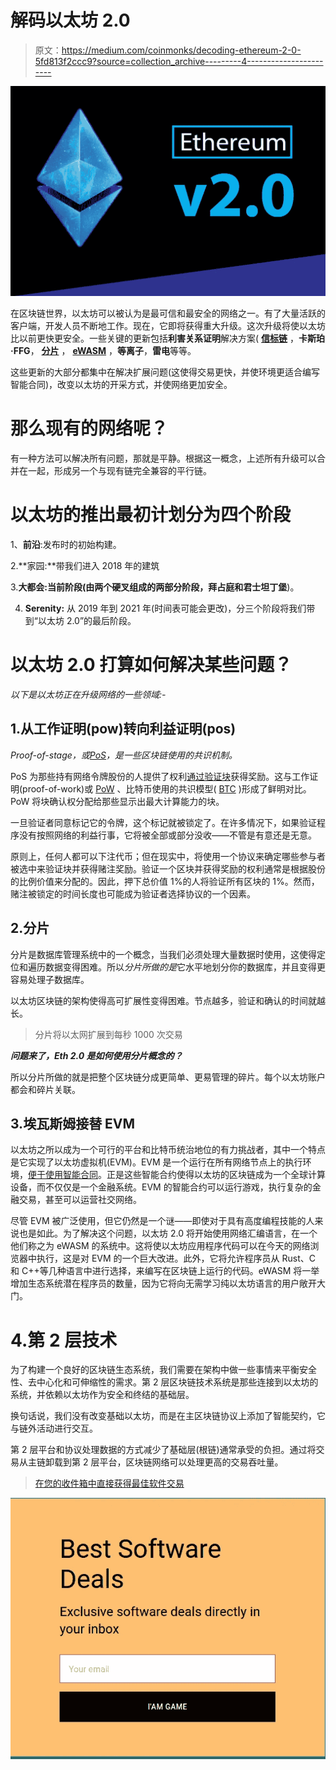 # 解码以太坊 2.0

> 原文：<https://medium.com/coinmonks/decoding-ethereum-2-0-5fd813f2ccc9?source=collection_archive---------4----------------------->

![](img/5d1fa01899bb07c8aa984d016a136922.png)

在区块链世界，以太坊可以被认为是最可信和最安全的网络之一。有了大量活跃的客户端，开发人员不断地工作。现在，它即将获得重大升级。这次升级将使以太坊比以前更快更安全。一些关键的更新包括**利害关系证明**解决方案( [**信标链**](https://blog.coincodecap.com/ethereum-beacon-chain) ，**卡斯珀·FFG**， [**分片**](https://blog.coincodecap.com/sharding-in-ethereum) ， [**eWASM**](https://blog.coincodecap.com/ewasm-ethereum-webassembly) ，**等离子**，**雷电**等等。

这些更新的大部分都集中在解决扩展问题(这使得交易更快，并使环境更适合编写智能合同)，改变以太坊的开采方式，并使网络更加安全。

# 那么现有的网络呢？

有一种方法可以解决所有问题，那就是平静。根据这一概念，上述所有升级可以合并在一起，形成另一个与现有链完全兼容的平行链。

# 以太坊的推出最初计划分为四个阶段

1、**前沿**:发布时的初始构建。

2.**家园:**带我们进入 2018 年的建筑

3.**大都会:**当前阶段(由两个硬叉组成的两部分阶段，**拜占庭**和**君士坦丁堡**)。

4. **Serenity:** 从 2019 年到 2021 年(时间表可能会更改)，分三个阶段将我们带到“以太坊 2.0”的最后阶段。

# **以太坊 2.0 打算如何解决某些问题？**

*以下是以太坊正在升级网络的一些领域:-*

## 1.从工作证明(pow)转向利益证明(pos)

*Proof-of-stage，或*[*PoS*](https://cointelegraph.com/tags/pos)*，是一些区块链使用的共识机制。*

PoS 为那些持有网络令牌股份的人提供了权利[通过验证块](https://cointelegraph.com/news/the-five-hidden-principles-in-staking-and-validating)获得奖励。这与工作证明(proof-of-work)或 [PoW](https://cointelegraph.com/tags/pow) 、比特币使用的共识模型( [BTC](https://cointelegraph.com/bitcoin-price-index) )形成了鲜明对比。PoW 将块确认权分配给那些显示出最大计算能力的块。

一旦验证者同意标记它的令牌，这个标记就被锁定了。在许多情况下，如果验证程序没有按照网络的利益行事，它将被全部或部分没收——不管是有意还是无意。

原则上，任何人都可以下注代币；但在现实中，将使用一个协议来确定哪些参与者被选中来验证块并获得赌注奖励。验证一个区块并获得奖励的权利通常是根据股份的比例价值来分配的。因此，押下总价值 1%的人将验证所有区块的 1%。然而，赌注被锁定的时间长度也可能成为验证者选择协议的一个因素。

## 2.分片

分片是数据库管理系统中的一个概念，当我们必须处理大量数据时使用，这使得定位和遍历数据变得困难。所以*分片所做的是*它水平地划分你的数据库，并且变得更容易处理子数据库。

以太坊区块链的架构使得高可扩展性变得困难。节点越多，验证和确认的时间就越长。

> 分片将以太网扩展到每秒 1000 次交易

***问题来了，Eth 2.0 是如何使用分片概念的？***

所以分片所做的就是把整个区块链分成更简单、更易管理的碎片。每个以太坊账户都会和碎片关联。

## 3.**埃瓦斯姆接替 EVM**

以太坊之所以成为一个可行的平台和比特币统治地位的有力挑战者，其中一个特点是它实现了以太坊虚拟机(EVM)。EVM 是一个运行在所有网络节点上的执行环境，[便于使用智能合同](https://journal.binarydistrict.com/understanding-the-enigmatic-ethereum-virtual-machine/)。正是这些智能合约使得以太坊的区块链成为一个全球计算设备，而不仅仅是一个金融系统。EVM 的智能合约可以运行游戏，执行复杂的金融交易，甚至可以运营社交网络。

尽管 EVM 被广泛使用，但它仍然是一个谜——即使对于具有高度编程技能的人来说也是如此。为了解决这个问题，以太坊 2.0 将开始使用网络汇编语言，在一个他们称之为 eWASM 的系统中。这将使以太坊应用程序代码可以在今天的网络浏览器中执行，这是对 EVM 的一个巨大改进。此外，它将允许程序员从 Rust、C 和 C++等几种语言中进行选择，来编写在区块链上运行的代码。eWASM 将一举增加生态系统潜在程序员的数量，因为它将向无需学习纯以太坊语言的用户敞开大门。

# 4.第 2 层技术

为了构建一个良好的区块链生态系统，我们需要在架构中做一些事情来平衡安全性、去中心化和可伸缩性的需求。第 2 层区块链技术系统是那些连接到以太坊的系统，并依赖以太坊作为安全和终结的基础层。

换句话说，我们没有改变基础以太坊，而是在主区块链协议上添加了智能契约，它与链外活动进行交互。

第 2 层平台和协议处理数据的方式减少了基础层(根链)通常承受的负担。通过将交易从主链卸载到第 2 层平台，区块链网络可以处理更高的交易吞吐量。

> [在您的收件箱中直接获得最佳软件交易](https://coincodecap.com/?utm_source=coinmonks)

[![](img/7c0b3dfdcbfea594cc0ae7d4f9bf6fcb.png)](https://coincodecap.com/?utm_source=coinmonks)